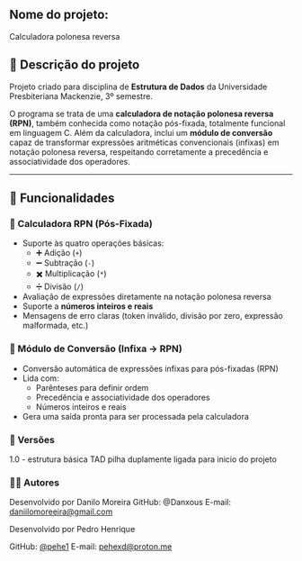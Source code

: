 ## Nome do projeto: 

Calculadora polonesa reversa

## 🧮 Descrição do projeto

Projeto criado para disciplina de **Estrutura de Dados** da Universidade Presbiteriana Mackenzie, 3º semestre.

O programa se trata de uma **calculadora de notação polonesa reversa (RPN)**, também conhecida como notação pós-fixada, totalmente funcional em linguagem C. Além da calculadora, inclui um **módulo de conversão** capaz de transformar expressões aritméticas convencionais (infixas) em notação polonesa reversa, respeitando corretamente a precedência e associatividade dos operadores.

---

## 🚀 Funcionalidades

### 📐 Calculadora RPN (Pós-Fixada)

- Suporte às quatro operações básicas:
  - ➕ Adição (`+`)
  - ➖ Subtração (`-`)
  - ✖️ Multiplicação (`*`)
  - ➗ Divisão (`/`)
- Avaliação de expressões diretamente na notação polonesa reversa
- Suporte a **números inteiros e reais**
- Mensagens de erro claras (token inválido, divisão por zero, expressão malformada, etc.)

### 🔄 Módulo de Conversão (Infixa → RPN)

- Conversão automática de expressões infixas para pós-fixadas (RPN)
- Lida com:
  - Parênteses para definir ordem
  - Precedência e associatividade dos operadores
  - Números inteiros e reais
- Gera uma saída pronta para ser processada pela calculadora

### 📁 Versões

1.0 - estrutura básica TAD pilha duplamente ligada para inicio do projeto

### 🧑‍💻 Autores

Desenvolvido por Danilo Moreira
GitHub: @Danxous
E-mail: daniilomoreeira@gmail.com

Desenvolvido por Pedro Henrique

GitHub: [@pehe1](https://github.com/pehe1)
E-mail: pehexd@proton.me
